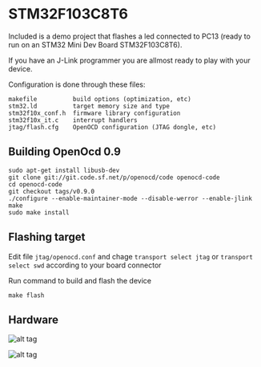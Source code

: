 # STM32F103C8T6
Included is a demo project that flashes a led connected to PC13 (ready to run on an STM32 Mini Dev Board STM32F103C8T6). 

If you have an J-Link programmer you are allmost ready to play with your device.

Configuration is done through these files:
```
makefile          build options (optimization, etc)
stm32.ld          target memory size and type
stm32f10x_conf.h  firmware library configuration
stm32f10x_it.c    interrupt handlers
jtag/flash.cfg    OpenOCD configuration (JTAG dongle, etc)
```

## Building OpenOcd 0.9
```
sudo apt-get install libusb-dev
git clone git://git.code.sf.net/p/openocd/code openocd-code
cd openocd-code
git checkout tags/v0.9.0
./configure --enable-maintainer-mode --disable-werror --enable-jlink
make
sudo make install
```

## Flashing target
Edit file `jtag/openocd.conf` and chage `transport select jtag` or `transport select swd` according to your board connector

Run command to build and flash the device
````
make flash
````

## Hardware
![alt tag](https://raw.githubusercontent.com/ubogdan/STM32F103C8T6/master/jtag/STM32F103C8T6-1.jpg)

![alt tag](https://raw.githubusercontent.com/ubogdan/STM32F103C8T6/master/jtag/STM32F103C8T6-1.jpg)

